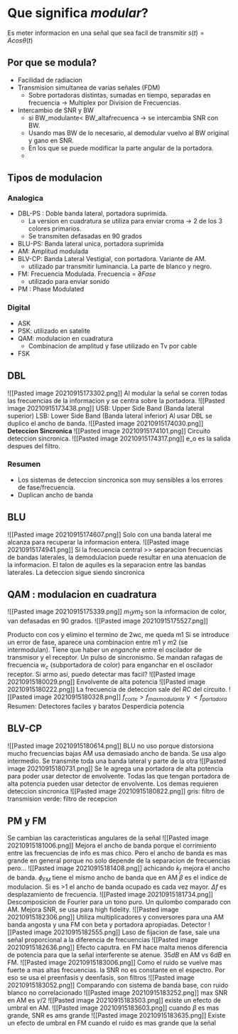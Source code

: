 # Que significa *modular*?
Es meter informacion en una señal que sea facil de transmitir
$s(t) = A cos \theta(t)$


## Por que se modula?
- Facilidad de radiacion
- Transmision simultanea de varias señales (FDM)
	- Sobre portadoras distintas, sumadas en tiempo, separadas en frecuencia -> Multiplex por Division de Frecuencias.
- Intercambio de SNR y BW
	- si BW_modulante< BW_altafrecuenca -> se intercambia SNR con BW.
	- Usando mas BW de lo necesario, al demodular vuelvo al BW original y gano en SNR.
	- En los que se puede modificar la parte angular de la portadora.
	- 

## Tipos de modulacion
### Analogica
- DBL-PS : Doble banda lateral, portadora suprimida.
	- La version en cuadratura se utiliza para enviar croma -> 2 de los 3 colores primarios.
	- Se transmiten defasadas en 90 grados
- BLU-PS: Banda lateral unica, portadora suprimida
- AM: Amplitud modulada
- BLV-CP: Banda Lateral Vestigial, con portadora. Variante de AM.
	- utilizado par transmitir luminancia. La parte de blanco y negro.
- FM: Frecuencia Modulada. Frecuencia = $\partial Fase$
	- utilizado para enviar sonido
- PM : Phase Modulated

### Digital
- ASK
- PSK: utilizado en satelite
- QAM: modulacion en cuadratura
	- Combinacion de amplitud y fase utilizado en Tv por cable
- FSK


## DBL 
![[Pasted image 20210915173302.png]]
Al modular la señal se corren todas las frecuencias de la informacion y se centra sobre la portadora.
![[Pasted image 20210915173438.png]]
USB: Upper Side Band (Banda lateral superior)
LSB: Lower Side Band (Banda lateral inferior)
Al usar DBL se duplico el ancho de banda.
![[Pasted image 20210915174030.png]]
**Deteccion Sincronica**
![[Pasted image 20210915174101.png]]
Circuito deteccion sincronica. 
![[Pasted image 20210915174317.png]]
e_o es la salida despues del filtro.
### Resumen
- Los sistemas de deteccion sincronica son muy sensibles a los errores de fase/frecuencia.
- Duplican ancho de banda

## BLU
![[Pasted image 20210915174607.png]]
Solo con una banda lateral me alcanza para recuperar la informacion entera.
![[Pasted image 20210915174941.png]]
Si la frecuencia central >> separacion frecuencias de bandas laterales, la demodulacion puede resultar en una atenuacion de la informacion.
El talon de aquiles es la separacion entre las bandas laterales.
La deteccion sigue siendo sincronica

## QAM : modulacion en cuadratura

![[Pasted image 20210915175339.png]]
$m_1 y m_2$ son la informacion de color, van defasadas en 90 grados.
![[Pasted image 20210915175527.png]]

Producto con cos y elimino el termino de 2wc, me queda m1
Si se introduce un error de fase, aparece una combinacion entre $m1$ y $m2$ (se intermodulan).
Tiene que haber un *enganche* entre el oscilador de transmisor y el receptor. Un pulso de sincronismo.
Se mandan rafagas de frecuencia $w_c$ (subportadora de color) para enganchar en el oscilador receptor.
Si armo asi, puedo detectar mas facil?
![[Pasted image 20210915180029.png]]
Envolvente de alta potencia
![[Pasted image 20210915180222.png]]
La frecuencia de deteccion sale del $RC$ del circuito.
![[Pasted image 20210915180328.png]]
$f_{corte}> f_{max modulante}$ y $< f_{portadora}$
Resumen:
Detectores faciles y baratos
Desperdicia potencia

## BLV-CP

![[Pasted image 20210915180614.png]]
BLU no uso porque distorsiona mucho frecuencias bajas
AM usa demasiado ancho de banda. 
Se usa algo intermedio.
Se transmite toda una banda lateral y parte de la otra
![[Pasted image 20210915180731.png]]
Se le agrega una portadora de alta potencia para poder usar detector de envolvente.
Todas las que tengan portadora de alta potencia pueden usar detector de envolvente.
Los demas requieren deteccion sincronica
![[Pasted image 20210915180822.png]]
gris: filtro de transmision
verde: filtro de recepcion

## PM y FM
Se cambian las caracteristicas angulares de la señal
![[Pasted image 20210915181006.png]]
Mejora el ancho de banda porque el corrimiento entre las frecuencias de info es mas chico.
Pero el ancho de banda es mas grande en general porque no solo depende de la separacion de frecuencias
pero...
![[Pasted image 20210915181408.png]]
achicando $k_f$ mejora el ancho de banda.
$\phi_{FM}$ tiene el mismo ancho de banda que en AM
$\beta$ es el indice de modulacion. Si es >1 el ancho de banda ocupado es cada vez mayor. $\Delta f$ es desplazamiento de frecuencia.
![[Pasted image 20210915181734.png]]
Descomposicion de Fourier para un tono puro. Un quilombo comparado con AM.
Mejora SNR, se usa para high fidelity.
![[Pasted image 20210915182306.png]]
Utiliza multiplicadores y conversores para una AM banda angosta y una FM con  beta y portadora apropiadas.
Detector
![[Pasted image 20210915182555.png]]
Laso de fijacion de fase, sale una señal proporcional a la diferencia de frecuencias
![[Pasted image 20210915182636.png]]
Efecto caputra. en FM hace malta menos diferencia de potencia para que la señal interferente se atenue. $35dB$ en AM vs $6dB$ en FM.
![[Pasted image 20210915183006.png]]
Como el ruido se vuelve mas fuerte a mas altas frecuencias. la SNR no es constante en el espectro. Por eso se usa el preenfasis y deenfasis, son filtros
![[Pasted image 20210915183052.png]]
Comparando con sistema de banda base, con ruido blanco no correlacionado
![[Pasted image 20210915183252.png]]
max SNR en AM es $\gamma/2$
![[Pasted image 20210915183503.png]]
existe un efecto de umbral en AM.
![[Pasted image 20210915183603.png]]
cuando $\beta$ es mas grande, SNR es ams grande
![[Pasted image 20210915183635.png]]
Existe un efecto de umbral en FM cuando el ruido es mas grande que la señal